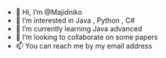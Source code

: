 - 👋 Hi, I’m @Majidniko
- 👀 I’m interested in Java , Python , C#
- 🌱 I’m currently learning Java advanced
- 💞️ I’m looking to collaborate on some papers
- 📫 You can reach me by my email address

<!---
Majidniko/Majidniko is a ✨ special ✨ repository because its `README.md` (this file) appears on your GitHub profile.
You can click the Preview link to take a look at your changes.
--->
